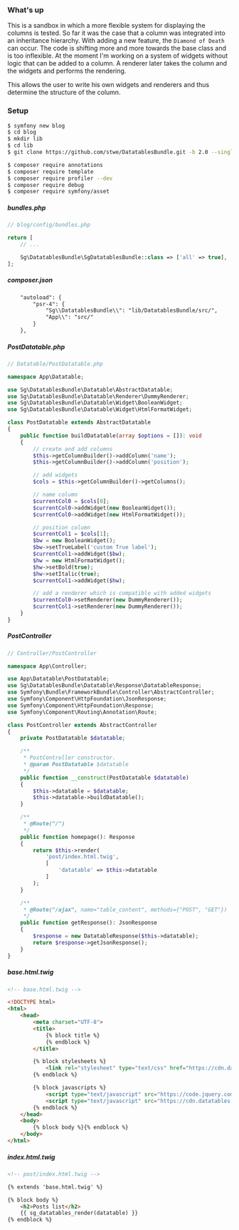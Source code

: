 ### What's up

This is a sandbox in which a more flexible system for displaying the columns is tested.
So far it was the case that a column was integrated into an inheritance hierarchy.
With adding a new feature, the `Diamond of Death` can occur. The code is shifting more and more
towards the base class and is too inflexible. At the moment I'm working on a system of widgets
without logic that can be added to a column. A renderer later takes the column and the widgets
and performs the rendering.

This allows the user to write his own widgets and renderers and thus determine the structure of the column.

### Setup

```bash
$ symfony new blog
$ cd blog
$ mkdir lib
$ cd lib
$ git clone https://github.com/stwe/DatatablesBundle.git -b 2.0 --single-branch
```

```bash
$ composer require annotations
$ composer require template
$ composer require profiler --dev
$ composer require debug
$ composer require symfony/asset
```

##### bundles.php

```php
// blog/config/bundles.php

return [
    // ...

    Sg\DatatablesBundle\SgDatatablesBundle::class => ['all' => true],
];
```

##### composer.json

```html
    "autoload": {
        "psr-4": {
            "Sg\\DatatablesBundle\\": "lib/DatatablesBundle/src/",
            "App\\": "src/"
        }
    },
```

##### PostDatatable.php

```php
// Datatable/PostDatatable.php

namespace App\Datatable;

use Sg\DatatablesBundle\Datatable\AbstractDatatable;
use Sg\DatatablesBundle\Datatable\Renderer\DummyRenderer;
use Sg\DatatablesBundle\Datatable\Widget\BooleanWidget;
use Sg\DatatablesBundle\Datatable\Widget\HtmlFormatWidget;

class PostDatatable extends AbstractDatatable
{
    public function buildDatatable(array $options = []): void
    {
        // create and add columns
        $this->getColumnBuilder()->addColumn('name');
        $this->getColumnBuilder()->addColumn('position');

        // add widgets
        $cols = $this->getColumnBuilder()->getColumns();

        // name column
        $currentCol0 = $cols[0];
        $currentCol0->addWidget(new BooleanWidget());
        $currentCol0->addWidget(new HtmlFormatWidget());

        // position column
        $currentCol1 = $cols[1];
        $bw = new BooleanWidget();
        $bw->setTrueLabel('custom True label');
        $currentCol1->addWidget($bw);
        $hw = new HtmlFormatWidget();
        $hw->setBold(true);
        $hw->setItalic(true);
        $currentCol1->addWidget($hw);

        // add a renderer which is compatible with added widgets
        $currentCol0->setRenderer(new DummyRenderer());
        $currentCol1->setRenderer(new DummyRenderer());
    }
}
```

##### PostController

```php
// Controller/PostController

namespace App\Controller;

use App\Datatable\PostDatatable;
use Sg\DatatablesBundle\Datatable\Response\DatatableResponse;
use Symfony\Bundle\FrameworkBundle\Controller\AbstractController;
use Symfony\Component\HttpFoundation\JsonResponse;
use Symfony\Component\HttpFoundation\Response;
use Symfony\Component\Routing\Annotation\Route;

class PostController extends AbstractController
{
    private PostDatatable $datatable;

    /**
     * PostController constructor.
     * @param PostDatatable $datatable
     */
    public function __construct(PostDatatable $datatable)
    {
        $this->datatable = $datatable;
        $this->datatable->buildDatatable();
    }

    /**
     * @Route("/")
     */
    public function homepage(): Response
    {
        return $this->render(
            'post/index.html.twig',
            [
                'datatable' => $this->datatable
            ]
        );
    }

    /**
     * @Route("/ajax", name="table_content", methods={"POST", "GET"})
     */
    public function getResponse(): JsonResponse
    {
        $response = new DatatableResponse($this->datatable);
        return $response->getJsonResponse();
    }
}
```

##### base.html.twig

```html
<!-- base.html.twig -->

<!DOCTYPE html>
<html>
    <head>
        <meta charset="UTF-8">
        <title>
            {% block title %}
            {% endblock %}
        </title>

        {% block stylesheets %}
            <link rel="stylesheet" type="text/css" href="https://cdn.datatables.net/1.10.24/css/jquery.dataTables.min.css" />
        {% endblock %}

        {% block javascripts %}
            <script type="text/javascript" src="https://code.jquery.com/jquery-3.6.0.min.js"></script>
            <script type="text/javascript" src="https://cdn.datatables.net/1.10.24/js/jquery.dataTables.min.js"></script>
        {% endblock %}
    </head>
    <body>
        {% block body %}{% endblock %}
    </body>
</html>
```

##### index.html.twig

```html
<!-- post/index.html.twig -->

{% extends 'base.html.twig' %}

{% block body %}
    <h2>Posts list</h2>
    {{ sg_datatables_render(datatable) }}
{% endblock %}
```
